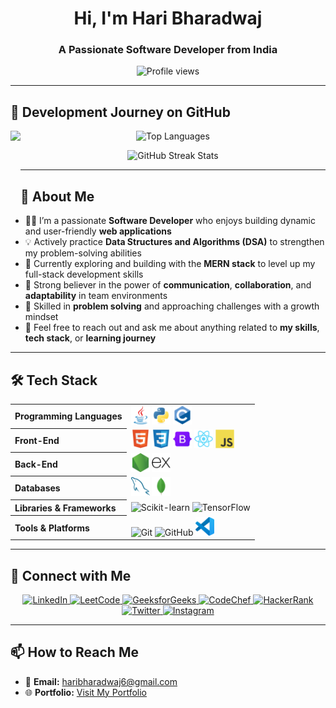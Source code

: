 <h1 align="center">Hi, I'm Hari Bharadwaj</h1>
<h3 align="center">A Passionate Software Developer from India</h3>

<p align="center">
  <img src="https://komarev.com/ghpvc/?username=haribharadwaj3&label=Profile%20views&color=0e75b6&style=flat" alt="Profile views" />
</p>

---

## 🚀 Development Journey on GitHub

<p align="center">
  <img align="left" src="https://github-readme-stats.vercel.app/api?username=haribharadwaj3&show_icons=true&locale=en" height=190px  />
  <img src="https://github-readme-stats.vercel.app/api/top-langs/?username=haribharadwaj3&layout=compact&theme=default" alt="Top Languages" height=190px  />
</p>

<p align="center">
  <img src="https://github-readme-streak-stats.herokuapp.com/?user=haribharadwaj3&theme=default" alt="GitHub Streak Stats" />
</p>

---

## 🧠 About Me

- 👨‍💻 I’m a passionate **Software Developer** who enjoys building dynamic and user-friendly **web applications**  
- 💡 Actively practice **Data Structures and Algorithms (DSA)** to strengthen my problem-solving abilities  
- 🌱 Currently exploring and building with the **MERN stack** to level up my full-stack development skills  
- 🤝 Strong believer in the power of **communication**, **collaboration**, and **adaptability** in team environments  
- 🧩 Skilled in **problem solving** and approaching challenges with a growth mindset  
- 💬 Feel free to reach out and ask me about anything related to **my skills**, **tech stack**, or **learning journey**

---

## 🛠️ Tech Stack

<table align="center">
  <tr>
    <th align="left">Programming Languages</th>
    <td>
      <img src="https://raw.githubusercontent.com/devicons/devicon/master/icons/java/java-original.svg" alt="Java" width="30"/>
      <img src="https://raw.githubusercontent.com/devicons/devicon/master/icons/python/python-original.svg" alt="Python" width="30"/>
      <img src="https://raw.githubusercontent.com/devicons/devicon/master/icons/c/c-original.svg" alt="C" width="30"/>
    </td>
  </tr>
  <tr>
    <th align="left">Front-End</th>
    <td>
      <img src="https://raw.githubusercontent.com/devicons/devicon/master/icons/html5/html5-original.svg" alt="HTML5" width="30"/>
      <img src="https://raw.githubusercontent.com/devicons/devicon/master/icons/css3/css3-original.svg" alt="CSS3" width="30"/>
      <img src="https://raw.githubusercontent.com/devicons/devicon/master/icons/bootstrap/bootstrap-original.svg" alt="Bootstrap" width="30"/>
      <img src="https://raw.githubusercontent.com/devicons/devicon/master/icons/react/react-original.svg" alt="React" width="30"/>
      <img src="https://raw.githubusercontent.com/devicons/devicon/master/icons/javascript/javascript-original.svg" alt="JavaScript" width="30"/>
    </td>
  </tr>
  <tr>
    <th align="left">Back-End</th>
    <td>
      <img src="https://raw.githubusercontent.com/devicons/devicon/master/icons/nodejs/nodejs-original.svg" alt="Node.js" width="30"/>
      <img src="https://raw.githubusercontent.com/devicons/devicon/master/icons/express/express-original.svg" alt="Express.js" width="30"/>
    </td>
  </tr>
  <tr>
    <th align="left">Databases</th>
    <td>
      <img src="https://raw.githubusercontent.com/devicons/devicon/master/icons/mysql/mysql-original.svg" alt="MySQL" width="30"/>
      <img src="https://raw.githubusercontent.com/devicons/devicon/master/icons/mongodb/mongodb-original.svg" alt="MongoDB" width="30"/>
    </td>
  </tr>
  <tr>
    <th align="left">Libraries & Frameworks</th>
    <td>
      <img src="https://upload.wikimedia.org/wikipedia/commons/0/05/Scikit_learn_logo_small.svg" alt="Scikit-learn" width="30"/>
      <img src="https://www.vectorlogo.zone/logos/tensorflow/tensorflow-icon.svg" alt="TensorFlow" width="30"/>
    </td>
  </tr>
  <tr>
    <th align="left">Tools & Platforms</th>
    <td>
      <img src="https://www.vectorlogo.zone/logos/git-scm/git-scm-icon.svg" alt="Git" width="30"/>
      <img src="https://cdn.jsdelivr.net/gh/devicons/devicon/icons/github/github-original.svg" alt="GitHub" width="30"/>
      <img src="https://raw.githubusercontent.com/devicons/devicon/master/icons/vscode/vscode-original.svg" alt="VSCode" width="30"/>
    </td>
  </tr>
</table>

---

## 🤝 Connect with Me

<p align="center">
  
  <a href="https://linkedin.com/in/haribharadwaj3" target="_blank">
    <img src="https://raw.githubusercontent.com/rahuldkjain/github-profile-readme-generator/master/src/images/icons/Social/linked-in-alt.svg" alt="LinkedIn" width="50" height="40" />
  </a>
  <a href="https://www.leetcode.com/haribharadwaj" target="_blank">
    <img src="https://raw.githubusercontent.com/rahuldkjain/github-profile-readme-generator/master/src/images/icons/Social/leet-code.svg" alt="LeetCode" width="50" height="40" />
  </a>
  <a href="https://auth.geeksforgeeks.org/user/haribhar3bom" target="_blank">
    <img src="https://raw.githubusercontent.com/rahuldkjain/github-profile-readme-generator/master/src/images/icons/Social/geeks-for-geeks.svg" alt="GeeksforGeeks" width="50" height="40" />
  </a>
  <a href="https://www.codechef.com/users/hari_bharadwaj" target="_blank">
    <img src="https://cdn.jsdelivr.net/npm/simple-icons@3.1.0/icons/codechef.svg" alt="CodeChef" width="50" height="40" />
  </a>
  <a href="https://www.hackerrank.com/haribharadwaj6" target="_blank">
    <img src="https://raw.githubusercontent.com/rahuldkjain/github-profile-readme-generator/master/src/images/icons/Social/hackerrank.svg" alt="HackerRank" width="50" height="40" />
  </a>
  
  <a href="https://twitter.com/hari_bharadwaj3" target="_blank">
    <img src="https://raw.githubusercontent.com/rahuldkjain/github-profile-readme-generator/master/src/images/icons/Social/twitter.svg" alt="Twitter"  width="50" height="40" />
  </a>
  <a href="https://instagram.com/hari_bharadwaj311" target="_blank">
    <img src="https://raw.githubusercontent.com/rahuldkjain/github-profile-readme-generator/master/src/images/icons/Social/instagram.svg" alt="Instagram" width="50" height="40" />
  </a>
</p>

---

## 📫 How to Reach Me

- 📧 **Email:** haribharadwaj6@gmail.com
- 🌐 **Portfolio:** [Visit My Portfolio](https://hari-bharadwaj.vercel.app/)

